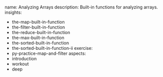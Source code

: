 name: Analyzing Arrays
description: Built-in functions for analyzing arrays.
insights:
  - the-map-built-in-function
  - the-filter-built-in-function
  - the-reduce-built-in-function
  - the-max-built-in-function
  - the-sorted-built-in-function
  - the-sorted-built-in-function-ii
exercise:
  - py-practice-map-and-filter
aspects:
  - introduction
  - workout
  - deep
 
